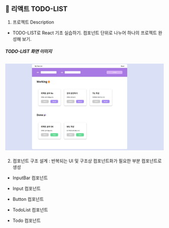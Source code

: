 ## 📒 리액트 TODO-LIST

1. 프로젝트 Description

- TODO-LIST로 React 기초 실습하기. 컴포넌트 단위로 나누어 하나의 프로젝트 완성해 보기.

##### TODO-LIST 화면 이미지

## <img src="./public/todo-list.jpg" />

2. 컴포넌트 구조 설계 : 반복되는 UI 및 구조상 컴포넌트화가 필요한 부분 컴포넌트로 생성

- InputBar 컴포넌트

- Input 컴포넌트

- Button 컴포넌트

- TodoList 컴포넌트

- Todo 컴포넌트
